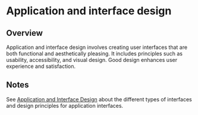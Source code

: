 # Application and interface design

## Overview

Application and interface design involves creating user interfaces that are both functional and aesthetically pleasing. It includes principles such as usability, accessibility, and visual design. Good design enhances user experience and satisfaction.

## Notes

See [Application and Interface Design](https://docs.google.com/document/d/e/2PACX-1vT7rAnLlqsQzGhWESzNZpHG_pkUqJ2dW2I7IPYQGumSeUei-LL8R9TZzGt7moeJmAcoU9M5QagmGpUE/pub) about the different types of interfaces and design principles for application interfaces.

